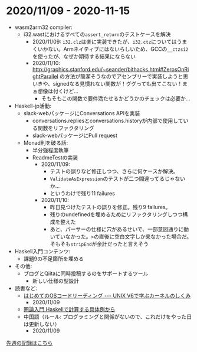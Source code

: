 # 2020/11/09 - 2020-11-15

- wasm2arm32 compiler:
    - i32.wastにおけるすべての`assert_return`のテストケースを解決
        - 2020/11/09: `i32.clz`は楽に実装できたが、`i32.ctz`についてはうまくいかない。Armネイティブにはないらしいため、GCCの`__ctzsi2`を使ったが、なぜか期待する結果にならない
        - 2020/11/10: <http://graphics.stanford.edu/~seander/bithacks.html#ZerosOnRightParallel> の方法が簡潔そうなのでアセンブリーで実装しようと思いきや、signedなる見慣れない関数が！ググっても出てこない！まぁ想像は付くけど...
            - そもそもこの関数で要件満たせるかどうかのチェックは必要か...
- Haskell-jp活動:
    - slack-webパッケージにConversations APIを実装
        - conversations.repliesとconversations.historyが内部で使用している関数をリファクタリング
        - slack-webパッケージにPull request
    - Monad則を破る話:
        - 半分強程度執筆
        - ReadmeTestの実装
            - 2020/11/09:
                - テストの誤りなど修正しつつ、さらに何ケースか解決。
                - `ValidateAsExpression`のテストが二つ間違ってるじゃないか...
                - というわけで残り11 failures
            - 2020/11/10:
                - 昨日見つけたテストの誤りを修正。残り9 failures。
                - 残りのundefinedを埋めるためにリファクタリングしつつ構成を整えた
                - あと、パーサーの仕様に穴があるせいで、一部意図通りに動いていなかった。`>`の直後に空白文字しか来なかった場合だ。そもそも`stripEnd`が余計だったと言えそう
- Haskell入門コンテンツ:
    - 課題9の不足箇所を埋める
- その他:
    - ブログとQiitaに同時投稿するのをサポートするツール
        - 新しい仕様の型設計
- 読書など:
    - [はじめてのOSコードリーディング --- UNIX V6で学ぶカーネルのしくみ](https://gihyo.jp/dp/ebook/2013/978-4-7741-5517-3)
        - 2020/11/09
    - [圏論入門 Haskellで計算する具体例から](https://www.nippyo.co.jp/shop/book/8340.html)
    - 中国語（ルール: プログラミングと関係がないので、これだけをやった日は更新しない）
        - 2020/11/09

[先週の記録はこちら](https://github.com/igrep/daily-commits/blob/6b08329f972d281fddd6ce73511ba6879ab47d2d/yesterday.md)
